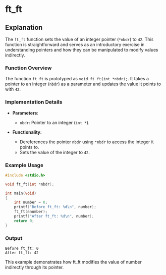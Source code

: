 # ft_ft

## Explanation

The `ft_ft` function sets the value of an integer pointer (`*nbdr`) to `42`. This function is straightforward and serves as an introductory exercise in understanding pointers and how they can be manipulated to modify values indirectly.

### Function Overview

The function `ft_ft` is prototyped as `void ft_ft(int *nbdr);`. It takes a pointer to an integer (`nbdr`) as a parameter and updates the value it points to with `42`.

### Implementation Details

- **Parameters:**
  - `nbdr`: Pointer to an integer (`int *`).

- **Functionality:**
  - Dereferences the pointer `nbdr` using `*nbdr` to access the integer it points to.
  - Sets the value of the integer to `42`.

### Example Usage

```c
#include <stdio.h>

void ft_ft(int *nbdr);

int main(void)
{
    int number = 0;
    printf("Before ft_ft: %d\n", number);
    ft_ft(&number);
    printf("After ft_ft: %d\n", number);
    return 0;
}
```

### Output 
```plaintext
Before ft_ft: 0
After ft_ft: 42
```
This example demonstrates how ft_ft modifies the value of number indirectly through its pointer.

